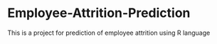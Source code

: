 # Employee-Attrition-Prediction
This is a project for prediction of employee attrition using R language
